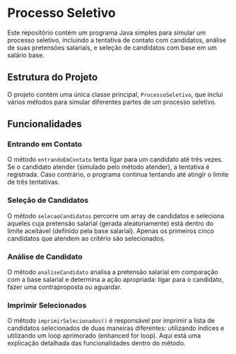# Processo Seletivo
Este repositório contém um programa Java simples para simular um processo seletivo, incluindo a tentativa de contato com candidatos, análise de suas pretensões salariais, e seleção de candidatos com base em um salário base.

## Estrutura do Projeto

O projeto contém uma única classe principal, `ProcessoSeletivo`, que inclui vários métodos para simular diferentes partes de um processo seletivo.

## Funcionalidades

### Entrando em Contato

O método `entrandoEmContato` tenta ligar para um candidato até três vezes. Se o candidato atender (simulado pelo método atender), a tentativa é registrada. Caso contrário, o programa continua tentando até atingir o limite de três tentativas.

### Seleção de Candidatos

O método `selecaoCandidatos` percorre um array de candidatos e seleciona aqueles cuja pretensão salarial (gerada aleatoriamente) está dentro do limite aceitável (definido pela base salarial). Apenas os primeiros cinco candidatos que atendem ao critério são selecionados.

### Análise de Candidato

O método `analiseCandidato` analisa a pretensão salarial em comparação com a base salarial e determina a ação apropriada: ligar para o candidato, fazer uma contraproposta ou aguardar.

### Imprimir Selecionados 

O método `imprimirSelecionados()` é responsável por imprimir a lista de candidatos selecionados de duas maneiras diferentes: utilizando índices e utilizando um loop aprimorado (enhanced for loop). Aqui está uma explicação detalhada das funcionalidades dentro do método.